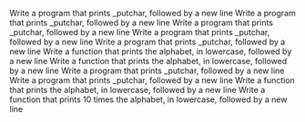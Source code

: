 Write a program that prints _putchar, followed by a new line
Write a program that prints _putchar, followed by a new line
Write a program that prints _putchar, followed by a new line
Write a program that prints _putchar, followed by a new line
Write a program that prints _putchar, followed by a new line
Write a function that prints the alphabet, in lowercase, followed by a new line
Write a function that prints the alphabet, in lowercase, followed by a new line
Write a program that prints _putchar, followed by a new line
Write a program that prints _putchar, followed by a new line
Write a function that prints the alphabet, in lowercase, followed by a new line
Write a function that prints 10 times the alphabet, in lowercase, followed by a new line
